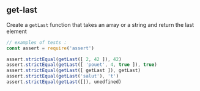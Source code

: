 ## get-last

Create a `getLast` function that takes an array or a string and return the last element

```js
// examples of tests :
const assert = require('assert')

assert.strictEqual(getLast([ 2, 42 ]), 42)
assert.strictEqual(getLast([ 'pouet', 4, true ]), true)
assert.strictEqual(getLast([ getLast ]), getLast)
assert.strictEqual(getLast('salut'), 't')
assert.strictEqual(getLast([]), unedfined)
```
